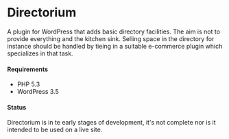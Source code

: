# Directorium

A plugin for WordPress that adds basic directory facilities. The aim is not to provide everything and the kitchen sink.
Selling space in the directory for instance should be handled by tieing in a suitable e-commerce plugin which specializes
in that task.

#### Requirements

* PHP 5.3
* WordPress 3.5

#### Status

Directorium is in te early stages of development, it's not complete nor is it intended to be used on a live site.